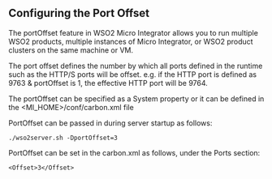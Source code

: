 ## Configuring the Port Offset

The portOffset feature in WSO2 Micro Integrator allows you to run multiple WSO2 products, multiple instances of Micro Integrator, or WSO2 product clusters on the same machine or VM.

 The port offset defines the number by which all ports defined in the runtime such as the HTTP/S ports will be offset. e.g. if the HTTP port is defined as 9763 & portOffset is 1, the effective HTTP port will be 9764. 

 The portOffset can be specified as a System property or it can be defined in the <MI_HOME>/conf/carbon.xml file

 PortOffset can be passed in during server startup as follows:

 ```./wso2server.sh -DportOffset=3```

 PortOffset can be set in the carbon.xml as follows, under the Ports section:

 ```<Offset>3</Offset>```